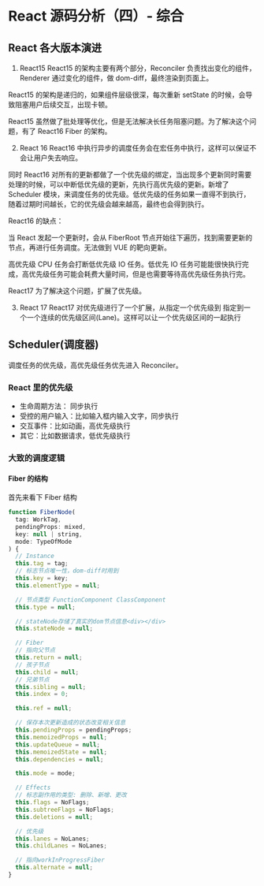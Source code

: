 # React 源码分析（四）- 综合

## React 各大版本演进

1. React15
   React15 的架构主要有两个部分，Reconciler 负责找出变化的组件，Renderer 通过变化的组件，做 dom-diff，最终渲染到页面上。

React15 的架构是递归的，如果组件层级很深，每次重新 setState 的时候，会导致阻塞用户后续交互，出现卡顿。

React15 虽然做了批处理等优化，但是无法解决长任务阻塞问题。为了解决这个问题，有了 React16 Fiber 的架构。

2.  React 16
    React16 中执行异步的调度任务会在宏任务中执行，这样可以保证不会让用户失去响应。

同时 React16 对所有的更新都做了一个优先级的绑定，当出现多个更新同时需要处理的时候，可以中断低优先级的更新，先执行高优先级的更新。新增了 Scheduler 模块，来调度任务的优先级。低优先级的任务如果一直得不到执行，随着过期时间越长，它的优先级会越来越高，最终也会得到执行。

React16 的缺点：

当 React 发起一个更新时，会从 FiberRoot 节点开始往下遍历，找到需要更新的节点，再进行任务调度。无法做到 VUE 的靶向更新。

高优先级 CPU 任务会打断低优先级 IO 任务。低优先 IO 任务可能能很快执行完成，高优先级任务可能会耗费大量时间，但是也需要等待高优先级任务执行完。

React17 为了解决这个问题，扩展了优先级。

3. React 17
   React17 对优先级进行了一个扩展，从指定一个优先级到 指定到一个一个连续的优先级区间(Lane)。这样可以让一个优先级区间的一起执行

## Scheduler(调度器)

调度任务的优先级，高优先级任务优先进入 Reconciler。

### React 里的优先级

- 生命周期方法： 同步执行
- 受控的用户输入：比如输入框内输入文字，同步执行
- 交互事件：比如动画，高优先级执行
- 其它：比如数据请求，低优先级执行

### 大致的调度逻辑

#### Fiber 的结构

首先来看下 Fiber 结构

```javascript
function FiberNode(
  tag: WorkTag,
  pendingProps: mixed,
  key: null | string,
  mode: TypeOfMode
) {
  // Instance
  this.tag = tag;
  // 标志节点唯一性，dom-diff时用到
  this.key = key;
  this.elementType = null;

  // 节点类型 FunctionComponent ClassComponent
  this.type = null;

  // stateNode存储了真实的dom节点信息<div></div>
  this.stateNode = null;

  // Fiber
  // 指向父节点
  this.return = null;
  // 孩子节点
  this.child = null;
  // 兄弟节点
  this.sibling = null;
  this.index = 0;

  this.ref = null;

  // 保存本次更新造成的状态改变相关信息
  this.pendingProps = pendingProps;
  this.memoizedProps = null;
  this.updateQueue = null;
  this.memoizedState = null;
  this.dependencies = null;

  this.mode = mode;

  // Effects
  // 标志副作用的类型: 删除、新增、更改
  this.flags = NoFlags;
  this.subtreeFlags = NoFlags;
  this.deletions = null;

  // 优先级
  this.lanes = NoLanes;
  this.childLanes = NoLanes;

  // 指向workInProgressFiber
  this.alternate = null;
}
```
